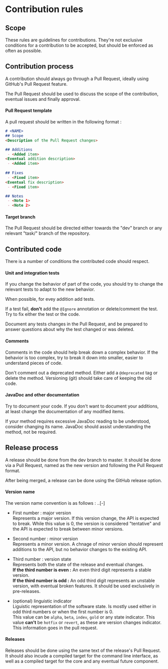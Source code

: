 # Contribution rules

## Scope

These rules are guidelines for contributions. They're not exclusive conditions for a contribution to be accepted, but should be enforced as often as possible.


## Contribution process

A contribution should always go through a Pull Request, ideally using GitHub's Pull Request feature.

The Pull Request should be used to discuss the scope of the contribution, eventual issues and finally approval.

#### Pull Request template

A pull request should be written in the following format :

```markdown
# <NAME>
## Scope
<Description of the Pull Request changes>

## Additions
 - <Added item>
<Eventual addition description>
 - <Added item>
 
## Fixes
 - <Fixed item>
<Eventual fix description>
 - <Fixed item>

## Notes
 - <Note 1>
 - <Note 2>
```

#### Target branch

The Pull Request should be directed either towards the "dev" branch or any relevant "task/" branch of the repository.


## Contributed code

There is a number of conditions the contributed code should respect.

#### Unit and integration tests
If you change the behavior of part of the code, you should try to change the relevant tests to adapt to the new behavior.

When possible, for evey addition add tests.

If a test fail, **don't** add the `@Ignore` annotation or delete/comment the test. Try to fix either the test or the code.

Document any tests changes in the Pull Request, and be prepared to answer questions about why the test changed or was deleted.

#### Comments
Comments in the code should help break down a complex behavior. If the behavior is too complex, try to break it down into smaller, easier to understand pieces of code.

Don't comment out a deprecated method. Either add a `@deprecated` tag or delete the method. Versioning (git) should take care of keeping the old code.

#### JavaDoc and other documentation
Try to document your code. If you don't want to document your additions, at least change the documentation of any modified items.

If your method requires excessive JavaDoc reading to be understood, consider changing its name. JavaDoc should assist understanding the method, not be required.


## Release process

A release should be done from the dev branch to master. It should be done via a Pull Request, named as the new version and following the Pull Request format.

After being merged, a release can be done using the GitHub release option.

#### Version name

The version name convention is as follows : <d1>.<d2>.<n3>[-<indicator>]

 - First number : major version  
Represents a major version. If this version change, the API is expected to break. While this value is 0, the version is considered "tentative" and the API is expected to break between minor versions.

 - Second number : minor version  
Represents a minor version. A chnage of minor version should represent additions to the API, but no behavior changes to the existing API.

 - Third number : version state  
Represents both the state of the release and eventual changes.  
**If the third number is even :** An even third digit represents a stable version.  
**If the third number is odd :** An odd third digit represents an unstable version, with eventual broken features. It should be used exclusively in pre-releases.

 - (optional) linguistic indicator  
Liguistic representation of the software state. Is mostly used either in odd third numbers or when the first number is 0.  
This value can be `alpha`, `beta`, `indev`, `gold` or any state indicator.
This value **can't** be `hotfix` or `revert`, as these are version changes indicator. This information goes in the pull request.

#### Releases

Releases should be done using the same text of the release's Pull Request.
It should also incude a compiled target for the command line interface, as well as a compiled target for the core and any eventual future component.
